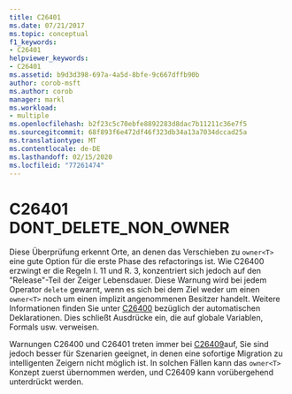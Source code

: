 ```yaml
---
title: C26401
ms.date: 07/21/2017
ms.topic: conceptual
f1_keywords:
- C26401
helpviewer_keywords:
- C26401
ms.assetid: b9d3d398-697a-4a5d-8bfe-9c667dffb90b
author: corob-msft
ms.author: corob
manager: markl
ms.workload:
- multiple
ms.openlocfilehash: b2f23c5c70ebfe8892283d8dac7b11211c36e7f5
ms.sourcegitcommit: 68f893f6e472df46f323db34a13a7034dccad25a
ms.translationtype: MT
ms.contentlocale: de-DE
ms.lasthandoff: 02/15/2020
ms.locfileid: "77261474"
---
```

# <a name="c26401-dont_delete_non_owner"></a>C26401 DONT_DELETE_NON_OWNER
Diese Überprüfung erkennt Orte, an denen das Verschieben zu `owner<T>` eine gute Option für die erste Phase des refactorings ist. Wie C26400 erzwingt er die Regeln I. 11 und R. 3, konzentriert sich jedoch auf den "Release"-Teil der Zeiger Lebensdauer. Diese Warnung wird bei jedem Operator `delete` gewarnt, wenn es sich bei dem Ziel weder um einen `owner<T>` noch um einen implizit angenommenen Besitzer handelt. Weitere Informationen finden Sie unter [C26400](c26400.md) bezüglich der automatischen Deklarationen. Dies schließt Ausdrücke ein, die auf globale Variablen, Formals usw. verweisen.

Warnungen C26400 und C26401 treten immer bei [C26409](c26409.md)auf, Sie sind jedoch besser für Szenarien geeignet, in denen eine sofortige Migration zu intelligenten Zeigern nicht möglich ist. In solchen Fällen kann das `owner<T>` Konzept zuerst übernommen werden, und C26409 kann vorübergehend unterdrückt werden.
